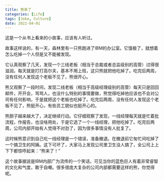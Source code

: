 ```yaml
---
title: 熊来了
categories: [Life]
tags: [Joke, Culture]
date: 2022-04-01
---
```


这是一个从书上看来的小故事，应该有人听过。

故事这样说的，有一天，森林里有一只熊跑进了IBM的办公室。它饿极了，就想着怎么吃掉一个人但是又不能被发现。

它认真观察了几天，发现一个三线老板（相当于总裁或者总监级别的高管）过得很滋润，每天就是打打高尔夫，基本不用上班，这只熊就把他吃掉了。吃完后两周，没有任何人发现这个老板不见了，熊很开心。

熊又观察了一段时间，发现二线老板（相当于高级经理级别的高管）每天只是回回邮件，开开会，骂骂人，也没什么特别的事情要做，熊觉得吃掉他应该也不会对公司有任何影响，于是就把这个老板也吃掉了。吃完后两周，没有任何人发现这个老板不见了，熊挺开心，有些员工貌似也挺开心的。

熊胆子越来越大了，决定继续行动。它仔细观察了发现，一线经理每天就是忙着批流程，作报告，也没啥用处，于是它选了一个一线经理，把他吃掉了。吃完后两周，公司内部开始有人觉得不对劲了，因为很多事情没有人批复了。

这时候熊意识到自己吃一线经理是一个错误，准备撤退。在撤退前它匆忙间吃掉了一个搞卫生的阿姨。这下可坏了，大家马上发现公司里卫生没人搞了，全公司上上下下都惊呼起来：“熊来了！”

这个故事据说是IBM内部广为流传的一个笑话，可见当你的蓝色巨人有着非常睿智的文化和气度，敢于自嘲。很多很庞大复杂的公司内部都需要这样的熊，你觉得呢。

